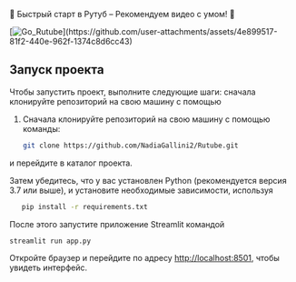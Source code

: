 🌟 Быстрый старт в Рутуб – Рекомендуем видео с умом! 🚀

[![Go_Rutube]([https://github.com/user-attachments/assets/5733ccfd-a1b8-4e3c-805c-7df9c3b69a2c](https://github.com/user-attachments/assets/8c3b98de-0e13-4160-b394-b7837b7b95dd))](https://github.com/user-attachments/assets/4e899517-81f2-440e-962f-1374c8d6cc43)


## Запуск проекта

Чтобы запустить проект, выполните следующие шаги: сначала клонируйте репозиторий на свою машину с помощью
1. Сначала клонируйте репозиторий на свою машину с помощью команды:
   ```bash
   git clone https://github.com/NadiaGallini2/Rutube.git

и перейдите в каталог проекта. 

Затем убедитесь, что у вас установлен Python (рекомендуется версия 3.7 или выше), и установите необходимые зависимости, используя 
   ```bash
      pip install -r requirements.txt
   ```


После этого запустите приложение Streamlit командой 
   ```bash
   streamlit run app.py
   ```

Откройте браузер и перейдите по адресу [http://localhost:8501](http://localhost:8501), чтобы увидеть интерфейс.

